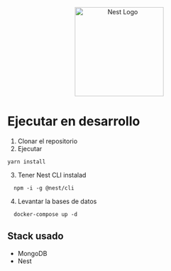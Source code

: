 <p align="center">
  <a href="http://nestjs.com/" target="blank"><img src="https://nestjs.com/img/logo-small.svg" width="200" alt="Nest Logo" /></a>
</p>

# Ejecutar en desarrollo

1. Clonar el repositorio
2. Ejecutar
  ```
  yarn install
  ```

3. Tener Nest CLI instalad
```
  npm -i -g @nest/cli
```

4. Levantar la bases de datos
```
  docker-compose up -d
```


## Stack usado
* MongoDB
* Nest

